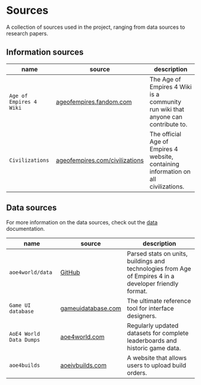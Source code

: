 # Sources

A collection of sources used in the project, ranging from data sources to research papers.

## Information sources

| name | source | description |
| --- | --- | --- |
| `Age of Empires 4 Wiki` | [ageofempires.fandom.com](https://ageofempires.fandom.com/wiki/Age_of_Empires_IV) | The Age of Empires 4 Wiki is a community run wiki that anyone can contribute to. |
| `Civilizations` | [ageofempires.com/civilizations](https://www.ageofempires.com/civilizations/) | The official Age of Empires 4 website, containing information on all civilizations. |

## Data sources

For more information on the data sources, check out the [data](./DATA.md) documentation.

| name | source | description |
| --- | --- | --- |
| `aoe4world/data` | [GitHub](https://github.com/aoe4world/data) | Parsed stats on units, buildings and technologies from Age of Empires 4 in a developer friendly format. |
| `Game UI database`| [gameuidatabase.com](https://www.gameuidatabase.com/gameData.php?id=1232) | The ultimate reference tool for interface designers. |
| `AoE4 World Data Dumps` | [aoe4world.com](https://aoe4world.com/dumps) | Regularly updated datasets for complete leaderboards and historic game data. |
| `aoe4builds` | [aoeivbuilds.com](https://www.aoeivbuilds.com/) | A website that allows users to upload build orders. |